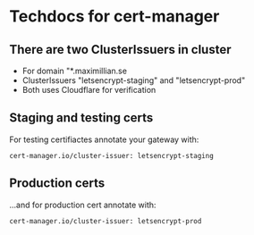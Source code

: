 # Techdocs for cert-manager

## There are two ClusterIssuers in cluster

- For domain "*.maximillian.se
- ClusterIssuers "letsencrypt-staging" and "letsencrypt-prod"
- Both uses Cloudflare for verification

## Staging and testing certs

For testing certifiactes annotate your gateway with:
```
cert-manager.io/cluster-issuer: letsencrypt-staging
```

## Production certs

...and for production cert annotate with:
```
cert-manager.io/cluster-issuer: letsencrypt-prod
```
